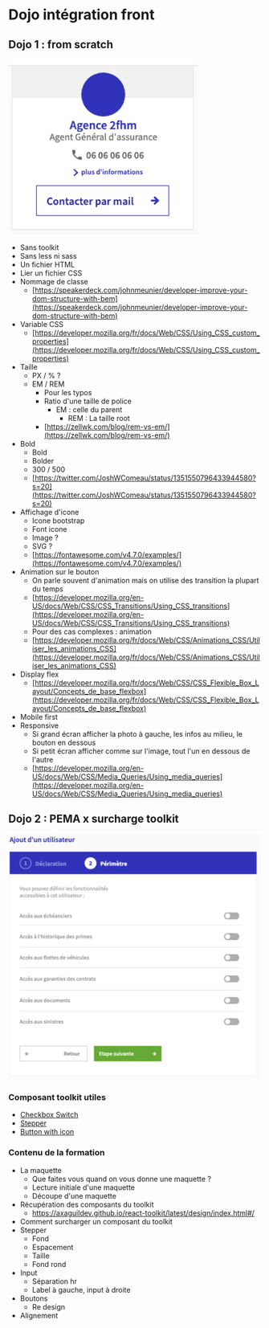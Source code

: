 # Dojo intégration front

## Dojo 1 : from scratch

![](dojo1.png)

* Sans toolkit
* Sans less ni sass
* Un fichier HTML
* Lier un fichier CSS
* Nommage de classe
  - [https://speakerdeck.com/johnmeunier/developer-improve-your-dom-structure-with-bem](https://speakerdeck.com/johnmeunier/developer-improve-your-dom-structure-with-bem)
* Variable CSS
  - [https://developer.mozilla.org/fr/docs/Web/CSS/Using_CSS_custom_properties](https://developer.mozilla.org/fr/docs/Web/CSS/Using_CSS_custom_properties)
* Taille 
  - PX / % ?
  - EM / REM
    - Pour les typos
  	- Ratio d'une taille de police
  	  - EM : celle du parent
  		- REM : La taille root
  	- [https://zellwk.com/blog/rem-vs-em/](https://zellwk.com/blog/rem-vs-em/)
* Bold
  - Bold
  - Bolder
  - 300 / 500
  - [https://twitter.com/JoshWComeau/status/1351550796433944580?s=20](https://twitter.com/JoshWComeau/status/1351550796433944580?s=20)
* Affichage d'icone
  - Icone bootstrap
  - Font icone
  - Image ? 
  - SVG ?
  - [https://fontawesome.com/v4.7.0/examples/](https://fontawesome.com/v4.7.0/examples/)
* Animation sur le bouton
  - On parle souvent d'animation mais on utilise des transition la plupart du temps
  - [https://developer.mozilla.org/en-US/docs/Web/CSS/CSS_Transitions/Using_CSS_transitions](https://developer.mozilla.org/en-US/docs/Web/CSS/CSS_Transitions/Using_CSS_transitions)
  - Pour des cas complexes : animation
  - [https://developer.mozilla.org/fr/docs/Web/CSS/Animations_CSS/Utiliser_les_animations_CSS](https://developer.mozilla.org/fr/docs/Web/CSS/Animations_CSS/Utiliser_les_animations_CSS)
* Display flex
  - [https://developer.mozilla.org/fr/docs/Web/CSS/CSS_Flexible_Box_Layout/Concepts_de_base_flexbox](https://developer.mozilla.org/fr/docs/Web/CSS/CSS_Flexible_Box_Layout/Concepts_de_base_flexbox)
* Mobile first 
* Responsive
  - Si grand écran afficher la photo à gauche, les infos au milieu, le bouton en dessous
  - Si petit écran afficher comme sur l'image, tout l'un en dessous de l'autre
  - [https://developer.mozilla.org/en-US/docs/Web/CSS/Media_Queries/Using_media_queries](https://developer.mozilla.org/en-US/docs/Web/CSS/Media_Queries/Using_media_queries)

## Dojo 2 : PEMA x surcharge toolkit

![](dojo2.png)

### Composant toolkit utiles
- [Checkbox Switch](https://axaguildev.github.io/react-toolkit/latest/storybook/?path=/story/form-input-checkbox--checkboxitem-toggle) 
- [Stepper](https://axaguildev.github.io/react-toolkit/latest/storybook/?path=/story/form-steps--old-design-steps)
- [Button with icon](https://axaguildev.github.io/react-toolkit/latest/storybook/?path=/story/button--button-with-left-icon)

### Contenu de la formation
* La maquette
  - Que faites vous quand on vous donne une maquette ? 
  - Lecture initiale d'une maquette
  - Découpe d'une maquette
* Récupération des composants du toolkit
  - https://axaguildev.github.io/react-toolkit/latest/design/index.html#/
* Comment surcharger un composant du toolkit
* Stepper
  - Fond
  - Espacement
  - Taille
  - Fond rond
* Input
  - Séparation hr
  - Label à gauche, input à droite
* Boutons
  - Re design
* Alignement